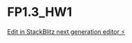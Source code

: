 # FP1.3_HW1

[Edit in StackBlitz next generation editor ⚡️](https://stackblitz.com/~/github.com/sanjayxzz/FP1.3_HW1)